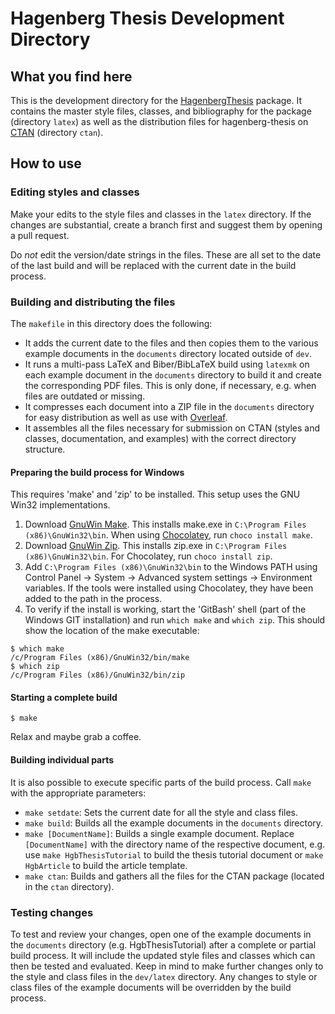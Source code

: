 # Hagenberg Thesis Development Directory

## What you find here

This is the development directory for the [HagenbergThesis](https://github.com/Digital-Media/HagenbergThesis) package. It contains the master style files, classes, and bibliography for the package (directory `latex`) as well as the distribution files for hagenberg-thesis on [CTAN](https://ctan.org/pkg/hagenberg-thesis) (directory `ctan`).

## How to use

### Editing styles and classes

Make your edits to the style files and classes in the `latex` directory. If the changes are substantial, create a branch first and suggest them by opening a pull request.

Do *not* edit the version/date strings in the files. These are all set to the date of the last build and will be replaced with the current date in the build process.

### Building and distributing the files

The `makefile` in this directory does the following:

- It adds the current date to the files and then copies them to the various example documents in the `documents` directory located outside of `dev`.
- It runs a multi-pass LaTeX and Biber/BibLaTeX build using `latexmk` on each example document in the `documents` directory to build it and create the corresponding PDF files. This is only done, if necessary, e.g. when files are outdated or missing.
- It compresses each document into a ZIP file in the `documents` directory for easy distribution as well as use with [Overleaf](https://www.overleaf.com/).
- It assembles all the files necessary for submission on CTAN (styles and classes, documentation, and examples) with the correct directory structure.

#### Preparing the build process for Windows

This requires 'make' and 'zip' to be installed. This setup uses the GNU Win32 implementations.

1. Download [GnuWin Make](http://gnuwin32.sourceforge.net/downlinks/make.php). This installs make.exe in `C:\Program Files (x86)\GnuWin32\bin`. When using [Chocolatey](https://chocolatey.org/), run `choco install make`.
2. Download [GnuWin Zip](http://gnuwin32.sourceforge.net/downlinks/zip.php). This installs zip.exe in `C:\Program Files (x86)\GnuWin32\bin`. For Chocolatey, run `choco install zip`.
3. Add `C:\Program Files (x86)\GnuWin32\bin` to the Windows PATH using Control Panel -> System -> Advanced system settings -> Environment variables. If the tools were installed using Chocolatey, they have been added to the path in the process.
4. To verify if the install is working, start the 'GitBash' shell (part of the Windows GIT installation) and run `which make` and `which zip`. This should show the location of the make executable:
```
$ which make
/c/Program Files (x86)/GnuWin32/bin/make
$ which zip
/c/Program Files (x86)/GnuWin32/bin/zip
```

#### Starting a complete build

```
$ make
```

Relax and maybe grab a coffee.

#### Building individual parts

It is also possible to execute specific parts of the build process. Call `make` with the appropriate parameters:

- `make setdate`: Sets the current date for all the style and class files.
- `make build`: Builds all the example documents in the `documents` directory.
- `make [DocumentName]`: Builds a single example document. Replace `[DocumentName]` with the directory name of the respective document, e.g. use `make HgbThesisTutorial` to build the thesis tutorial document or `make HgbArticle` to build the article template.
- `make ctan`: Builds and gathers all the files for the CTAN package (located in the `ctan` directory).

### Testing changes

To test and review your changes, open one of the example documents in the `documents` directory (e.g. HgbThesisTutorial) after a complete or partial build process. It will include the updated style files and classes which can then be tested and evaluated. Keep in mind to make further changes only to the style and class files in the `dev/latex` directory. Any changes to style or class files of the example documents will be overridden by the build process.
